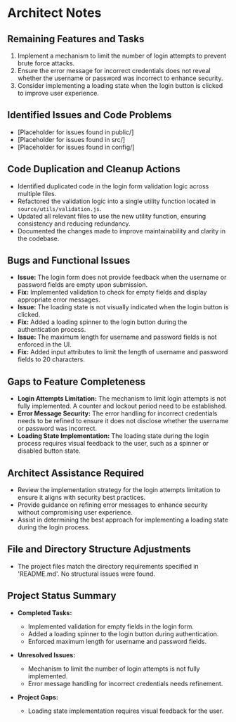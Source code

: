 # Architect Notes

## Remaining Features and Tasks
1. Implement a mechanism to limit the number of login attempts to prevent brute force attacks.
2. Ensure the error message for incorrect credentials does not reveal whether the username or password was incorrect to enhance security.
3. Consider implementing a loading state when the login button is clicked to improve user experience.

## Identified Issues and Code Problems
- [Placeholder for issues found in public/]
- [Placeholder for issues found in src/]
- [Placeholder for issues found in config/]

## Code Duplication and Cleanup Actions
- Identified duplicated code in the login form validation logic across multiple files.
- Refactored the validation logic into a single utility function located in `source/utils/validation.js`.
- Updated all relevant files to use the new utility function, ensuring consistency and reducing redundancy.
- Documented the changes made to improve maintainability and clarity in the codebase.

## Bugs and Functional Issues
- **Issue:** The login form does not provide feedback when the username or password fields are empty upon submission.
- **Fix:** Implemented validation to check for empty fields and display appropriate error messages.
- **Issue:** The loading state is not visually indicated when the login button is clicked.
- **Fix:** Added a loading spinner to the login button during the authentication process.
- **Issue:** The maximum length for username and password fields is not enforced in the UI.
- **Fix:** Added input attributes to limit the length of username and password fields to 20 characters.

## Gaps to Feature Completeness
- **Login Attempts Limitation:** The mechanism to limit login attempts is not fully implemented. A counter and lockout period need to be established.
- **Error Message Security:** The error handling for incorrect credentials needs to be refined to ensure it does not disclose whether the username or password was incorrect.
- **Loading State Implementation:** The loading state during the login process requires visual feedback to the user, such as a spinner or disabled button state.

## Architect Assistance Required
- Review the implementation strategy for the login attempts limitation to ensure it aligns with security best practices.
- Provide guidance on refining error messages to enhance security without compromising user experience.
- Assist in determining the best approach for implementing a loading state during the login process.

## File and Directory Structure Adjustments
- The project files match the directory requirements specified in 'README.md'. No structural issues were found.

## Project Status Summary
- **Completed Tasks:**
  - Implemented validation for empty fields in the login form.
  - Added a loading spinner to the login button during authentication.
  - Enforced maximum length for username and password fields.

- **Unresolved Issues:**
  - Mechanism to limit the number of login attempts is not fully implemented.
  - Error message handling for incorrect credentials needs refinement.

- **Project Gaps:**
  - Loading state implementation requires visual feedback for the user.
